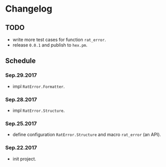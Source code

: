 # Changelog

## TODO

  * write more test cases for function `rat_error`.
  * release `0.0.1` and publish to `hex.pm`.

## Schedule

### Sep.29.2017

  * impl `RatError.Formatter`.

### Sep.28.2017

  * impl `RatError.Structure`.

### Sep.25.2017

  * define configuration `RatError.Structure` and macro `rat_error` (an API).

### Sep.22.2017

  * init project.
